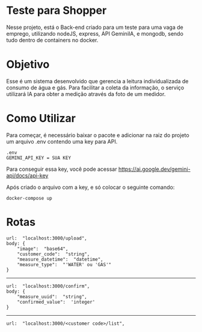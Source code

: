 # Teste para Shopper
Nesse projeto, está o Back-end criado para um teste para uma vaga de emprego, utilizando nodeJS, express, API GeminiIA, e mongodb, sendo tudo dentro de containers no docker.

# Objetivo
Esse é um sistema desenvolvido que gerencia a leitura individualizada de consumo de água e gás. Para facilitar a coleta da informação, o serviço utilizará IA para obter a medição através da foto de um medidor.

# Como Utilizar
Para começar, é necessário baixar o pacote e adicionar na raiz do projeto um arquivo .env contendo uma key para API.

	.env
	GEMINI_API_KEY = SUA KEY

Para conseguir essa key, você pode acessar <a href="https://ai.google.dev/gemini-api/docs/api-key">https://ai.google.dev/gemini-api/docs/api-key</a>

Após criado o arquivo com a key, e só colocar o seguinte comando:

	docker-compose up

# Rotas
	url:  "localhost:3000/upload",
	body: {
		"image":  "base64",
		"customer_code":  "string",
		"measure_datetime":  "datetime",
		"measure_type":  "'WATER' ou 'GAS'"
	}
<hr/>

	url:  "localhost:3000/confirm",
	body: {
		"measure_uuid":  "string",
		"confirmed_value":  'integer'
	}
<hr/>

	url:  "localhost:3000/<customer code>/list",
